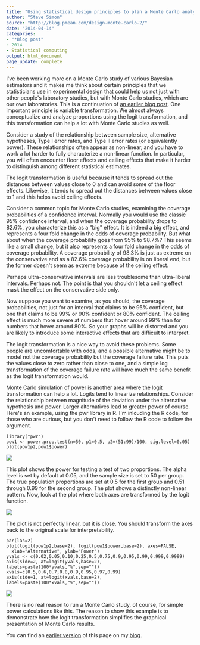 ```yaml
---
title: "Using statistical design principles to plan a Monte Carlo analysis -- part 2"
author: "Steve Simon"
source: "http://blog.pmean.com/design-monte-carlo-2/"
date: "2014-04-14"
categories:
- "*Blog post"
- 2014
- Statistical computing
output: html_document
page_update: complete
---
```


I've been working more on a Monte Carlo study of various Bayesian
estimators and it makes me think about certain principles that we
statisticians use in experimental design that could help us not just
with other people's laboratory studies, but with Monte Carlo studies,
which are our own laboratories. This is a continuation of [an earlier
blog post](../design-monte-carlo/index.html). One important principle is
variable transformation. We almost always conceptualize and analyze
proportions using the logit transformation, and this transformation can
help a lot with Monte Carlo studies as well.

<!---More--->

Consider a study of the relationship between sample size, alternative
hypotheses, Type I error rates, and Type II error rates (or equivalently
power). These relationships often appear as non-linear, and you have to
work a lot harder to fully characterize a non-linear function. In
particular, you will often encounter floor effects and ceiling effects
that make it harder to distinguish among different statistical
estimates.

The logit transformation is useful because it tends to spread out the
distances between values close to 0 and can avoid some of the floor
effects. Likewise, it tends to spread out the distances between values
close to 1 and this helps avoid ceiling effects.

Consider a common topic for Monte Carlo studies, examining the coverage
probabilities of a confidence interval. Normally you would use the
classic 95% confidence interval, and when the coverage probability drops
to 82.6%, you characterize this as a "big" effect. It is indeed a big
effect, and represents a four fold change in the odds of coverage
probability. But what about when the coverage probability goes from 95%
to 98.7%? This seems like a small change, but it also represents a four
fold change in the odds of coverage probability. A coverage probability
of 98.3% is just as extreme on the conservative end as a 82.6% coverage
probability is on liberal end, but the former doesn't seem as extreme
because of the ceiling effect.

Perhaps ultra-conservative intervals are less troublesome than
ultra-liberal intervals. Perhaps not. The point is that you shouldn't
let a ceiling effect mask the effect on the conservative side only.

Now suppose you want to examine, as you should, the coverage
probabilities, not just for an interval that claims to be 95% confident,
but one that claims to be 99% or 90% confident or 80% confident. The
ceiling effect is much more severe at numbers that hover around 99% than
for numbers that hover around 80%. So your graphs will be distorted and
you are likely to introduce some interactive effects that are difficult
to interpret.

The logit transformation is a nice way to avoid these problems. Some
people are uncomfortable with odds, and a possible alternative might be
to model not the coverage probability but the coverage failure rate.
This puts the values close to zero rather than close to one, and a
simple log transformation of the coverage failure rate will have much
the same benefit as the logit transformation would.

Monte Carlo simulation of power is another area where the logit
transformation can help a lot. Logits tend to linearize relationships.
Consider the relationship between magnitude of the deviation under the
alternative hypothesis and power. Larger alternatives lead to greater
power of course. Here's an example, using the pwr library in R. I'm
inlcuding the R code, for those who are curious, but you don't need to
follow the R code to follow the argument.

    library("pwr")
    pow1 <- power.prop.test(n=50, p1=0.5, p2=(51:99)/100, sig.level=0.05)
    plot(pow1p2,pow1$power)

![](http://www.pmean.com/new-images/14/design-monte-carlo-201.png)



This plot shows the power for testing a test of two proportions. The
alpha level is set by default at 0.05, and the sample size is set to 50
per group. The true population proportions are set at 0.5 for the first
group and 0.51 through 0.99 for the second group. The plot shows a
distinctly non-linear pattern. Now, look at the plot where both axes are
transformed by the logit function.

![](http://www.pmean.com/new-images/14/design-monte-carlo-202.png)



The plot is not perfectly linear, but it is close. You should transform
the axes back to the original scale for interpretability.

    par(las=2)
    plot(logit(pow1p2,base=2), logit(pow1$power,base=2), axes=FALSE,
      xlab="Alternative", ylab="Power")
    yvals <- c(0.02,0.05,0.10,0.25,0.5,0.75,0.9,0.95,0.99,0.999,0.9999)
    axis(side=2, at=logit(yvals,base=2), labels=paste(100*yvals,"%",sep=""))
    xvals=c(0.5,0.6,0.7,0.8,0.9,0.95,0.97,0.99)
    axis(side=1, at=logit(xvals,base=2), labels=paste(100*xvals,"%",sep=""))

![](http://www.pmean.com/new-images/14/design-monte-carlo-203.png)



There is no real reason to run a Monte Carlo study, of course, for
simple power calculations like this. The reason to show this example is
to demonstrate how the logit transformation simplifies the graphical
presentation of Monte Carlo results.

You can find an [earlier version][sim1] of this page on my [blog][sim2].

[sim1]: http://blog.pmean.com/design-monte-carlo-2/
[sim2]: http://blog.pmean.com